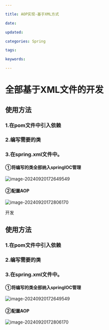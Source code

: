 ```yaml
---

title: AOP实现-基于XML方式

date: 

updated: 

categories: Spring

tags: 

keywords: 

---
```

# 全部基于XML文件的开发

## 使用方法

### 1.在pom文件中引入依赖

### 2.编写需要的类

### 3.在spring.xml文件中。

#### ①将编写的类全部纳入springIOC管理

![image-20240920172649549](./../../TyporaImage/Spring/image-20240920172649549.png)

#### ②配置AOP

![image-20240920172806170](./../../TyporaImage/Spring/image-20240920172806170.png)





开发

## 使用方法

### 1.在pom文件中引入依赖

### 2.编写需要的类

### 3.在spring.xml文件中。

#### ①将编写的类全部纳入springIOC管理

![image-20240920172649549](./../../TyporaImage/Spring/image-20240920172649549.png)

#### ②配置AOP

![image-20240920172806170](./../../TyporaImage/Spring/image-20240920172806170.png)